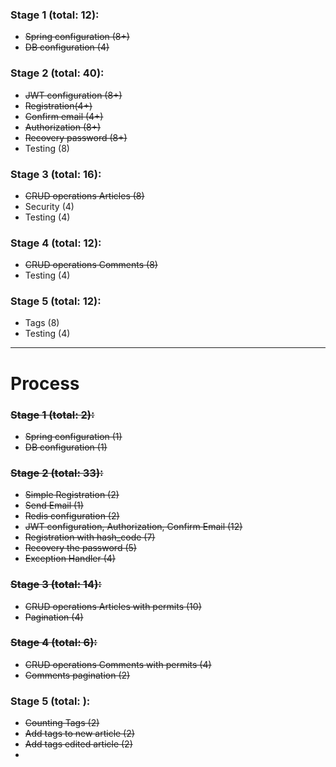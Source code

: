 ### Stage 1 (total: 12):
- ~~Spring configuration (8+)~~
- ~~DB configuration (4)~~

### Stage 2 (total: 40):
- ~~JWT configuration (8+)~~
- ~~Registration(4+)~~
- ~~Confirm email (4+)~~
- ~~Authorization (8+)~~
- ~~Recovery password (8+)~~
- Testing (8)

### Stage 3 (total: 16):
- ~~CRUD operations Articles (8)~~
- Security (4)
- Testing (4)

### Stage 4 (total: 12):
- ~~CRUD operations Comments (8)~~
- Testing (4)

### Stage 5 (total: 12):
- Tags (8)
- Testing (4)

***
# Process

### ~~Stage 1 (total: 2):~~
- ~~Spring configuration (1)~~
- ~~DB configuration (1)~~

### ~~Stage 2 (total: 33):~~
- ~~Simple Registration (2)~~
- ~~Send Email (1)~~
- ~~Redis configuration (2)~~
- ~~JWT configuration, Authorization, Confirm Email (12)~~
- ~~Registration with hash_code (7)~~
- ~~Recovery the password (5)~~
- ~~Exception Handler (4)~~

### ~~Stage 3 (total: 14):~~
- ~~CRUD operations Articles with permits (10)~~
- ~~Pagination (4)~~

### ~~Stage 4 (total: 6):~~
- ~~CRUD operations Comments with permits (4)~~
- ~~Comments pagination (2)~~

### Stage 5 (total: ):
- ~~Counting Tags (2)~~
- ~~Add tags to new article (2)~~
- ~~Add tags edited article (2)~~
-
